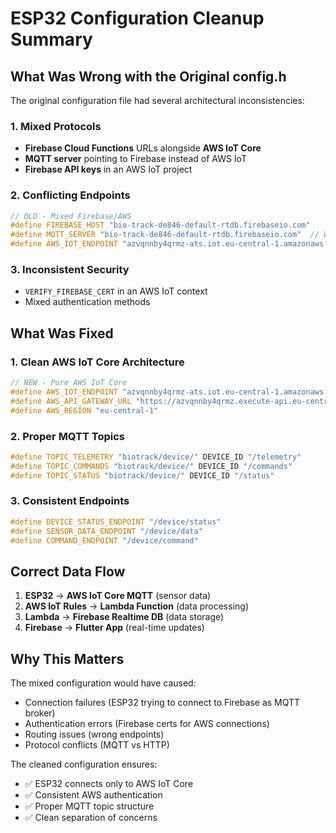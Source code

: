 # ESP32 Configuration Cleanup Summary

## What Was Wrong with the Original config.h

The original configuration file had several architectural inconsistencies:

### 1. Mixed Protocols
- **Firebase Cloud Functions** URLs alongside **AWS IoT Core**
- **MQTT server** pointing to Firebase instead of AWS IoT
- **Firebase API keys** in an AWS IoT project

### 2. Conflicting Endpoints
```cpp
// OLD - Mixed Firebase/AWS
#define FIREBASE_HOST "bio-track-de846-default-rtdb.firebaseio.com"
#define MQTT_SERVER "bio-track-de846-default-rtdb.firebaseio.com"  // Wrong!
#define AWS_IOT_ENDPOINT "azvqnnby4qrmz-ats.iot.eu-central-1.amazonaws.com"
```

### 3. Inconsistent Security
- `VERIFY_FIREBASE_CERT` in an AWS IoT context
- Mixed authentication methods

## What Was Fixed

### 1. Clean AWS IoT Core Architecture
```cpp
// NEW - Pure AWS IoT Core
#define AWS_IOT_ENDPOINT "azvqnnby4qrmz-ats.iot.eu-central-1.amazonaws.com"
#define AWS_API_GATEWAY_URL "https://azvqnnby4qrmz.execute-api.eu-central-1.amazonaws.com/prod"
#define AWS_REGION "eu-central-1"
```

### 2. Proper MQTT Topics
```cpp
#define TOPIC_TELEMETRY "biotrack/device/" DEVICE_ID "/telemetry"
#define TOPIC_COMMANDS "biotrack/device/" DEVICE_ID "/commands"
#define TOPIC_STATUS "biotrack/device/" DEVICE_ID "/status"
```

### 3. Consistent Endpoints
```cpp
#define DEVICE_STATUS_ENDPOINT "/device/status"
#define SENSOR_DATA_ENDPOINT "/device/data" 
#define COMMAND_ENDPOINT "/device/command"
```

## Correct Data Flow

1. **ESP32** → **AWS IoT Core MQTT** (sensor data)
2. **AWS IoT Rules** → **Lambda Function** (data processing)
3. **Lambda** → **Firebase Realtime DB** (data storage)
4. **Firebase** → **Flutter App** (real-time updates)

## Why This Matters

The mixed configuration would have caused:
- Connection failures (ESP32 trying to connect to Firebase as MQTT broker)
- Authentication errors (Firebase certs for AWS connections)
- Routing issues (wrong endpoints)
- Protocol conflicts (MQTT vs HTTP)

The cleaned configuration ensures:
- ✅ ESP32 connects only to AWS IoT Core
- ✅ Consistent AWS authentication
- ✅ Proper MQTT topic structure
- ✅ Clean separation of concerns
